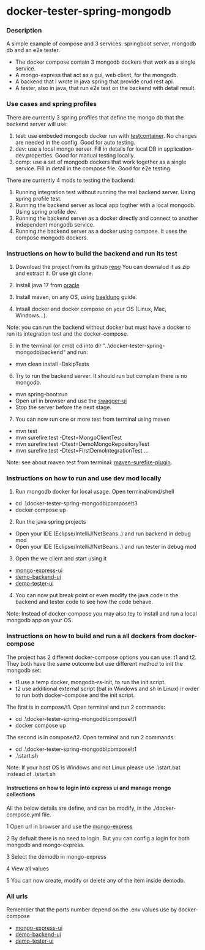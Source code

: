 # docker-tester-spring-mongodb

### Description

A simple example of compose and 3 services: springboot server, mongodb db and an e2e tester.
- The docker compose contain 3 mongodb dockers that work as a single service.
- A mongo-express that act as a gui, web client, for the mongodb.
- A backend that I wrote in java spring that provide crud rest api. 
- A tester, also in java, that run e2e test on the backend with detail result.

### Use cases and spring profiles

There are currently 3 spring profiles that define the mongo db that the backend server will use:
1. test: use embeded mongodb docker run with [testcontainer](https://www.testcontainers.org). No changes are needed in the config. Good for auto testing.
2. dev: use a local mongo server. Fill in details for local DB in application-dev.properties. Good for manual testing locally.
3. comp: use a set of mongodb dockers that work together as a single service. Fill in detail in the compose file. Good for e2e testing.

There are currently 4 mods to testing the backend:
1. Running integration test without running the real backend server. Using spring profile test.
2. Running the backend server as local app togther with a local mongodb. Using spring profile dev.
3. Running the backend server as a docker directly and connect to another independent mongodb service.
4. Running the backend server as a docker using compose. It uses the compose mongodb dockers.

### Instructions on how to build the backend and run its test

1. Download the project from its github [repo](https://github.com/orbartal/docker-tester-spring-mongodb)
You can downalod it as zip and extract it. Or use git clone.

2. Install java 17 from [oracle](https://www.oracle.com/java/technologies/downloads/#java17) 

3. Install maven, on any OS, using [baeldung](https://www.baeldung.com/install-maven-on-windows-linux-mac) guide. 

4. Intsall docker and docker compose on your OS (Linux, Mac, Windows...).

Note: you can run the backend without docker but must have a docker to run its integration test and the docker-compose.

5. In the terminal (or cmd) cd into dir "..\docker-tester-spring-mongodb\backend" and run:
- mvn clean install  -DskipTests

6. Try to run the backend server. It should run but complain there is no mongodb.
- mvn spring-boot:run
- Open url in browser and use the [swagger-ui](http://localhost:8080/swagger-ui/index.html)
- Stop the server before the next stage.


7. You can now run one or more test from terminal using maven
- mvn test
- mvn surefire:test -Dtest=MongoClientTest
- mvn surefire:test -Dtest=DemoMongoRepositoryTest
- mvn surefire:test -Dtest=FirstDemoIntegrationTest
...

Note: see about maven test from terminal: [maven-surefire-plugin](https://maven.apache.org/surefire/maven-surefire-plugin/examples/single-test.html).

### Instructions on how to run and use dev mod locally

1. Run mongodb docker for local usage. Open terminal/cmd/shell
- cd .\docker-tester-spring-mongodb\compose\t3
- docker compose up

2. Run the java spring projects
- Open your IDE (Eclipse/IntelliJ/NetBeans..) and run backend in debug mod
- Open your IDE (Eclipse/IntelliJ/NetBeans..) and run tester in debug mod

3. Open the we client and start using it
- [mongo-express-ui](http://localhost:28081/)
- [demo-backend-ui](http://localhost:8080/swagger-ui/index.html)
- [demo-tester-ui](http://localhost:8090/swagger-ui/index.html)

4. You can now put break point or even modify the java code in the backend and tester code to see how the code behave. 

Note: Instead of docker-compose you may also tey to install and run a local mongodb app on your OS.

### Instructions on how to build and run a all dockers from docker-compose

The project has 2 different docker-compose options you can use: t1 and t2.
They both have the same outcome but use different method to init the mongodb set:
- t1 use a temp docker, mongodb-rs-init, to run the init script.
- t2 use additional external script (bat in Windows and sh in Linux) ir order to run both docker-compose and the init script.

The first is in compose/t1. Open terminal and run 2 commands:
- cd .\docker-tester-spring-mongodb\compose\t1
- docker compose up

The second is in compose/t2. Open terminal and run 2 commands:
- cd .\docker-tester-spring-mongodb\compose\t1
- .\start.sh

Note: If your host OS is Windows and not Linux please use  .\start.bat instead of .\start.sh

#### Instructions on how to login into express ui and manage mongo collections

All the below details are define, and can be modify, in the ./docker-compose.yml file.

1 Open url in browser and use the [mongo-express](http://localhost:28081)

2 By defualt there is no need to login. But you can config a login for both mongodb and mongo-express.

3 Select the demodb in mongo-express

4 View all values

5 You can now create, modify or delete any of the item inside demodb.

### All urls

Remember that the ports number depend on the .env values use by docker-compose
- [mongo-express-ui](http://localhost:28081/)
- [demo-backend-ui](http://localhost:8080/swagger-ui/index.html)
- [demo-tester-ui](http://localhost:8090/swagger-ui/index.html)